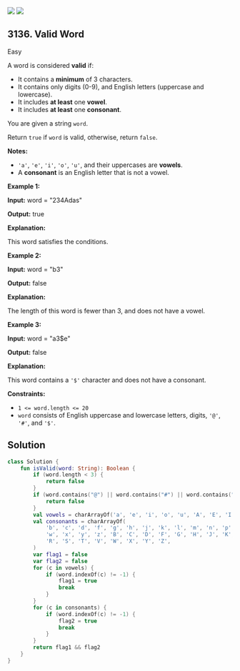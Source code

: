 [![](https://img.shields.io/github/stars/javadev/LeetCode-in-Kotlin?label=Stars&style=flat-square)](https://github.com/javadev/LeetCode-in-Kotlin)
[![](https://img.shields.io/github/forks/javadev/LeetCode-in-Kotlin?label=Fork%20me%20on%20GitHub%20&style=flat-square)](https://github.com/javadev/LeetCode-in-Kotlin/fork)

## 3136\. Valid Word

Easy

A word is considered **valid** if:

*   It contains a **minimum** of 3 characters.
*   It contains only digits (0-9), and English letters (uppercase and lowercase).
*   It includes **at least** one **vowel**.
*   It includes **at least** one **consonant**.

You are given a string `word`.

Return `true` if `word` is valid, otherwise, return `false`.

**Notes:**

*   `'a'`, `'e'`, `'i'`, `'o'`, `'u'`, and their uppercases are **vowels**.
*   A **consonant** is an English letter that is not a vowel.

**Example 1:**

**Input:** word = "234Adas"

**Output:** true

**Explanation:**

This word satisfies the conditions.

**Example 2:**

**Input:** word = "b3"

**Output:** false

**Explanation:**

The length of this word is fewer than 3, and does not have a vowel.

**Example 3:**

**Input:** word = "a3$e"

**Output:** false

**Explanation:**

This word contains a `'$'` character and does not have a consonant.

**Constraints:**

*   `1 <= word.length <= 20`
*   `word` consists of English uppercase and lowercase letters, digits, `'@'`, `'#'`, and `'$'`.

## Solution

```kotlin
class Solution {
    fun isValid(word: String): Boolean {
        if (word.length < 3) {
            return false
        }
        if (word.contains("@") || word.contains("#") || word.contains("$")) {
            return false
        }
        val vowels = charArrayOf('a', 'e', 'i', 'o', 'u', 'A', 'E', 'I', 'O', 'U')
        val consonants = charArrayOf(
            'b', 'c', 'd', 'f', 'g', 'h', 'j', 'k', 'l', 'm', 'n', 'p', 'q', 'r', 's', 't', 'v',
            'w', 'x', 'y', 'z', 'B', 'C', 'D', 'F', 'G', 'H', 'J', 'K', 'L', 'M', 'N', 'P', 'Q',
            'R', 'S', 'T', 'V', 'W', 'X', 'Y', 'Z',
        )
        var flag1 = false
        var flag2 = false
        for (c in vowels) {
            if (word.indexOf(c) != -1) {
                flag1 = true
                break
            }
        }
        for (c in consonants) {
            if (word.indexOf(c) != -1) {
                flag2 = true
                break
            }
        }
        return flag1 && flag2
    }
}
```